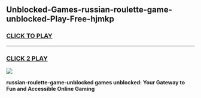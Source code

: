 
## Unblocked-Games-russian-roulette-game-unblocked-Play-Free-hjmkp
<h3>
<a href="https://premium76.site?title=russian-roulette-game-unblocked&ref=09A">CLICK TO PLAY</a></h3>
<hr>

<h3>
<a href="https://premium76.site?title=russian-roulette-game-unblocked&ref=09A">CLICK 2 PLAY</a>
  
</h3>

<a href="https://premium76.site?title=russian-roulette-game-unblocked&ref=09A"><img src="https://clearcache.store/games.png"></a>


**russian-roulette-game-unblocked games unblocked: Your Gateway to Fun and Accessible Online Gaming**
